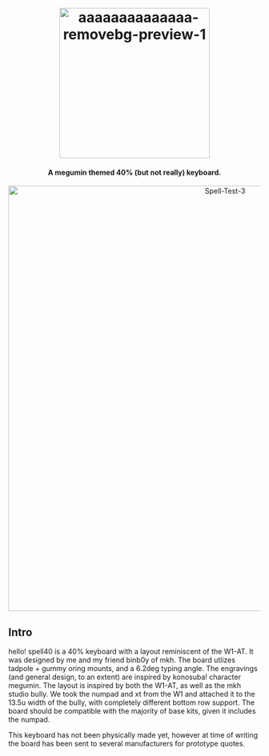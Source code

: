 <h1 align="center">
  <br>
  <a href='https://postimages.org/' target='_blank'><img src='https://i.postimg.cc/9QY6FQt2/aaaaaaaaaaaaaa-removebg-preview-1.png' border='0' alt='aaaaaaaaaaaaaa-removebg-preview-1' width='300'/></a>
</h1>
<h4 align="center">A megumin themed 40% (but not really) keyboard.</h4>
<p align="center">
  <a href='https://postimg.cc/Cz613HcM' target='_blank'><img src='https://i.postimg.cc/XYnCysF5/Spell-Test-3.png' border='0' alt='Spell-Test-3' width='850'/></a>
</p>


## Intro
hello! spell40 is a 40% keyboard with a layout reminiscent of the W1-AT. It was designed by me and my friend binb0y of mkh. The board utlizes tadpole + gummy oring mounts, and a 6.2deg typing angle. The engravings (and general design, to an extent) are inspired by konosuba! character megumin. The layout is inspired by both the W1-AT, as well as the mkh studio bully. We took the numpad and xt from the W1 and attached it to the 13.5u width of the bully, with completely different bottom row support. The board should be compatible with the majority of base kits, given it includes the numpad. 

This keyboard has not been physically made yet, however at time of writing the board has been sent to several manufacturers for prototype quotes.
